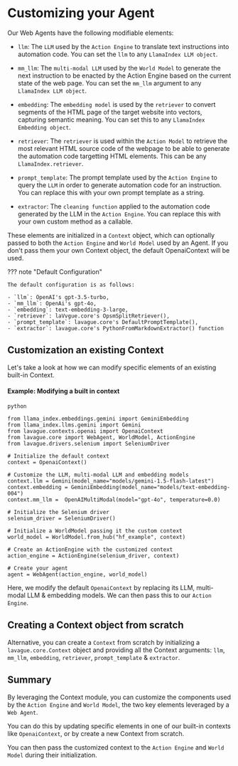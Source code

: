# Customizing your Agent

Our Web Agents have the following modifiable elements:

- `llm`: The `LLM` used by the `Action Engine` to translate text instructions into automation code. You can set the `llm` to any `LlamaIndex LLM object`.

- `mm_llm`: The `multi-modal LLM` used by the `World Model` to generate the next instruction to be enacted by the Action Engine based on the current state of the web page. You can set the `mm_llm` argument to any `LlamaIndex LLM object`.

- `embedding`: The `embedding model` is used by the `retriever` to convert segments of the HTML page of the target website into vectors, capturing semantic meaning. You can set this to any `LlamaIndex Embedding object`. 

- `retriever`: The `retriever` is used within the `Action Model` to retrieve the most relevant HTML source code of the webpage to be able to generate the automation code targetting HTML elements. This can be any `LlamaIndex.retriever`.

- `prompt_template`: The prompt template used by the `Action Engine` to query the `LLM` in order to generate automation code for an instruction. You can replace this with your own prompt template as a string.

- `extractor`: The `cleaning function` applied to the automation code generated by the LLM in the `Action Engine`. You can replace this with your own custom method as a callable.

These elements are initialized in a `Context` object, which can optionally passed to both the `Action Engine` and `World Model` used by an Agent. If you don't pass them your own Context object, the default OpenaiContext will be used.

??? note "Default Configuration"

    The default configuration is as follows:
    
    - `llm`: OpenAI's gpt-3.5-turbo,
    - `mm_llm`: OpenAi's gpt-4o,
    - `embedding`: text-embedding-3-large,
    - `retriever`: laVvgue.core's OpsmSplitRetriever(),
    - `prompt_template`: lavague.core's DefaultPromptTemplate(),
    - `extractor`: lavague.core's PythonFromMarkdownExtractor() function

## Customization an existing Context

Let's take a look at how we can modify specific elements of an existing built-in Context.

#### Example: Modifying a built in context

```code
python

from llama_index.embeddings.gemini import GeminiEmbedding
from llama_index.llms.gemini import Gemini
from lavague.contexts.openai import OpenaiContext
from lavague.core import WebAgent, WorldModel, ActionEngine
from lavague.drivers.selenium import SeleniumDriver

# Initialize the default context
context = OpenaiContext()

# Customize the LLM, multi-modal LLM and embedding models
context.llm = Gemini(model_name="models/gemini-1.5-flash-latest")
context.embedding = GeminiEmbedding(model_name="models/text-embedding-004")
context.mm_llm =  OpenAIMultiModal(model="gpt-4o", temperature=0.0)

# Initialize the Selenium driver
selenium_driver = SeleniumDriver()

# Initialize a WorldModel passing it the custom context
world_model = WorldModel.from_hub("hf_example", context)

# Create an ActionEngine with the customized context
action_engine = ActionEngine(selenium_driver, context)

# Create your agent
agent = WebAgent(action_engine, world_model)
```

Here, we modify the default `OpenaiContext` by replacing its LLM, multi-modal LLM & embedding models. We can then pass this to our `Action Engine`.

## Creating a Context object from scratch

Alternative, you can create a `Context` from scratch by initializing a `lavague.core.Context` object and providing all the Context arguments: `llm`, `mm_llm`, `embedding`, `retriever`, `prompt_template` & `extractor`.

## Summary

By leveraging the Context module, you can customize the components used by the `Action Engine` and `World Model`, the two key elements leveraged by a `Web Agent`.

You can do this by updating specific elements in one of our built-in contexts like `OpenaiContext`, or by create a new Context from scratch.

You can then pass the customized context to the `Action Engine` and `World Model` during their initialization.